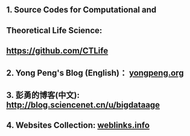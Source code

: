 ## 1. Source Codes for Computational and   
##      Theoretical Life Science: 
##  https://github.com/CTLife                                      
## 2. Yong Peng's Blog (English)： [yongpeng.org](http://yongpeng.org/) 
## 3. 彭勇的博客(中文): http://blog.sciencenet.cn/u/bigdataage  
## 4. Websites Collection: [weblinks.info](http://weblinks.info/)                          
